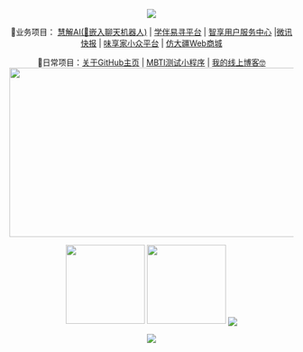 <p align="center">
<img src="https://capsule-render.vercel.app/api?type=waving&color=timeGradient&height=180&&section=header&text=Hello,+my+friend!&fontSize=45&fontAlign=50&fontAlignY=25&desc=Every+programmer+is+a+writer&descAlign=50&descSize=30&descAlignY=55&animation=twinkling" />
</p>
<p align="center">
 🏡业务项目： <a href="https://github.com/Heart-fire/AITest-backend" target="_blank">慧解AI(🤖嵌入聊天机器人)</a> | <a href="https://github.com/Heart-fire/partner-bac" target="_blank">学伴易寻平台</a> | <a href="https://github.com/Heart-fire/user-center" target="_blank">智享用户服务中心</a> |<a href="https://github.com/Heart-fire/springboot-heandline-part" target="_blank">微讯快报</a> | <a href="https://github.com/Heart-fire/deliciousFoods/tree/main" target="_blank">味享家小众平台</a> | <a href="https://github.com/Heart-fire/Copy-DJL-A" target="_blank">仿大疆Web商城</a>
</p>
<p align="center">
<!--  <img src="https://readme-typing-svg.demolab.com?font=Orbitron&size=25&pause=100&center=true&vCenter=true&random=false&width=750&lines=Different+trains+are+all+heading+towards+better+places!;不同的列车都在开往更好的地方!" /> -->
 🚀日常项目：<a href="https://github.com/Heart-fire/Heart-fire" target="_blank">关于GitHub主页</a> | <a href="https://github.com/Heart-fire/MbtiTest" target="_blank">MBTI测试小程序</a> | <a href="https://github.com/Heart-fire/Heart-fire.github.io" target="_blank">我的线上博客🤓</a>
<img width="900" height="300" src="https://github-readme-activity-graph.vercel.app/graph?username=Heart-fire&theme=github-compact&hide_border=true&area=true">
</p>
<!--   网址:  https://github.com/antonkomarev/github-profile-views-counter -->
<!-- 已注释 <p align="center">
<a href="https://github.com/Heart-fire"><img src="https://img.shields.io/badge/GitHub-Heart_fire-blue?logo=github" /></a>
<a href=""><img src="https://img.shields.io/badge/CSDN-猿头儿-red" /></a>
<a href=""><img src="https://img.shields.io/badge/哔哩哔哩-心火2024-pink?logo=bilibili" /></a>
<img src="https://img.shields.io/badge/QQ-395796155-green?logo=tencentqq" />
<img src="https://img.shields.io/badge/wechat-green?logo=tencentwechat" />
<img src="https://komarev.com/ghpvc/?username=Xinhuo2022&abbreviated=true&color=yellow" />
</p>
<img src="https://camo.githubusercontent.com/f50234cb9f1be4beead6b35d3f6ec558561a79c263728818838447aa56cb5401/68747470733a2f2f63646e2e6a7364656c6976722e6e65742f67682f73756e3032323553554e2f73756e3032323553554e2f6173736574732f696d616765732f68722e676966" />
-->

<p align="center">
<!-- ## 今年汇总(This year's summary) -->
<img align="" height="140px" src="https://github-readme-stats.vercel.app/api?username=Heart-fire&show_icons=true&theme=radical&hide_title=true&hide_border=true&layout=compact&bg_color=0,73FA79,73FDFF,D783FF&theme=graywhite&locale=cn" />
<img align="" height="140px" src="https://github-readme-stats.vercel.app/api/top-langs/?username=Heart-fire&hide_title=true&hide_border=true&layout=compact&bg_color=0,73FA79,73FDFF,D783FF&theme=graywhite&locale=cn" />
<!-- https://github.com/tandpfun/skill-icons语言图标 -->
<img align="center" src="https://skillicons.dev/icons?i=java,vue,spring,redis,linux,py,mysql,webstorm,idea,html,css,c,js,ts,docker&theme=light" />
</p>

<!-- 已注释
 ### 交个朋友 👬🏻
<img src="https://media.giphy.com/media/LnQjpWaON8nhr21vNW/giphy.gif" width="100">
<em><b>I love to make friends.</b> so if you want to say <b>hi, I'll be happy to meet you more!</b> 😊</em> 
-->

<!-- 
<p align="center">
<img width="830" height= 160px src="https://camo.githubusercontent.com/958d3c4a2ec51daf18c5eeed23bed3f039ca13a6aa96a056b7883d9a642c5fbf/68747470733a2f2f63646e2e6a7364656c6976722e6e65742f67682f73756e3032323553554e2f73756e3032323553554e2f6173736574732f696d616765732f69636f6e2e706e67">
</p>
-->

<!-- https://github.com/kyechan99/capsule-render -->
<p align="center">
<img src="https://capsule-render.vercel.app/api?type=waving&color=timeGradient&height=180&&section=footer&text=Hope%20your%20program%20is%20bug-free!&fontSize=30&fontAlign=50&fontAlignY=65&desc&descAlign=50&descSize=25&descAlignY=30&animation=twinkling">
</p>
